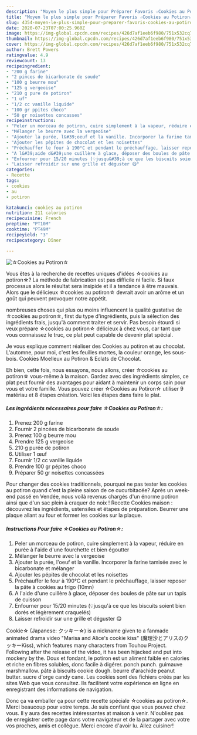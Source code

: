 ```yaml
---
description: "Moyen le plus simple pour Préparer Favoris ☆Cookies au Potiron☆"
title: "Moyen le plus simple pour Préparer Favoris ☆Cookies au Potiron☆"
slug: 4354-moyen-le-plus-simple-pour-preparer-favoris-cookies-au-potiron
date: 2020-07-23T07:00:25.960Z
image: https://img-global.cpcdn.com/recipes/426d7af1eeb6f980/751x532cq70/☆cookies-au-potiron☆-photo-principale-de-la-recette.jpg
thumbnail: https://img-global.cpcdn.com/recipes/426d7af1eeb6f980/751x532cq70/☆cookies-au-potiron☆-photo-principale-de-la-recette.jpg
cover: https://img-global.cpcdn.com/recipes/426d7af1eeb6f980/751x532cq70/☆cookies-au-potiron☆-photo-principale-de-la-recette.jpg
author: Brett Powers
ratingvalue: 4.9
reviewcount: 13
recipeingredient:
- "200 g farine"
- "2 pinces de bicarbonate de soude"
- "100 g beurre mou"
- "125 g vergeoise"
- "210 g pure de potiron"
- "1 uf"
- "1/2 cc vanille liquide"
- "100 gr ppites choco"
- "50 gr noisettes concasses"
recipeinstructions:
- "Peler un morceau de potiron, cuire simplement à la vapeur, réduire en purée à l&#39;aide d&#39;une fourchette et bien égoutter"
- "Mélanger le beurre avec la vergeoise"
- "Ajouter la purée, l&#39;oeuf et la vanille. Incorporer la farine tamisée avec le bicarbonate et mélanger"
- "Ajouter les pépites de chocolat et les noisettes"
- "Préchauffer le four à 190°C et pendant le préchauffage, laisser reposer la pâte à cookies au frigo (10mn)"
- "A l&#39;aide d&#39;une cuillère à glace, déposer des boules de pâte sur un tapis de cuisson"
- "Enfourner pour 15/20 minutes (💡jusqu&#39;à ce que les biscuits soient bien dorés et légèrement craquelés)"
- "Laisser refroidir sur une grille et déguster 😋"
categories:
- Recette
tags:
- cookies
- au
- potiron

katakunci: cookies au potiron 
nutrition: 211 calories
recipecuisine: French
preptime: "PT10M"
cooktime: "PT49M"
recipeyield: "3"
recipecategory: Dîner

---
```



![☆Cookies au Potiron☆](https://img-global.cpcdn.com/recipes/426d7af1eeb6f980/751x532cq70/☆cookies-au-potiron☆-photo-principale-de-la-recette.jpg)

Vous êtes à la recherche de recettes uniques d'idées ☆cookies au potiron☆? La méthode de fabrication est pas difficile ni facile. Si faux processus alors le résultat sera insipide et il a tendance à être mauvais. Alors que le délicieux ☆cookies au potiron☆ devrait avoir un arôme et un goût qui peuvent provoquer notre appétit.

nombreuses choses qui plus ou moins influencent la qualité gustative de ☆cookies au potiron☆, first du type d'ingrédients, puis la sélection des ingrédients frais, jusqu'à comment traiter et servir. Pas besoin étourdi si veux prépare ☆cookies au potiron☆ délicieux à chez vous, car tant que vous connaissez le truc, ce plat peut capable de devenir plat spécial.

Je vous explique comment réaliser des Cookies au potiron et au chocolat. L&#39;automne, pour moi, c&#39;est les feuilles mortes, la couleur orange, les sous-bois. Cookies Moelleux au Potiron &amp; Eclats de Chocolat.


Eh bien, cette fois, nous essayons, nous allons, créer ☆cookies au potiron☆ vous-même à la maison. Gardez avec des ingrédients simples, ce plat peut fournir des avantages pour aidant à maintenir un corps sain pour vous et votre famille. Vous pouvez créer ☆Cookies au Potiron☆ utiliser 9 matériau et 8 étapes création. Voici les étapes dans faire le plat.

<!--inarticleads1-->

##### Les ingrédients nécessaires pour faire ☆Cookies au Potiron☆:

1. Prenez 200 g farine
1. Fournir 2 pincées de bicarbonate de soude
1. Prenez 100 g beurre mou
1. Prendre 125 g vergeoise
1.  210 g purée de potiron
1. Utiliser 1 œuf
1. Fournir 1/2 cc vanille liquide
1. Prendre 100 gr pépites choco
1. Préparer 50 gr noisettes concassées


Pour changer des cookies traditionnels, pourquoi ne pas tester les cookies au potiron quand c&#39;est la pleine saison de ce cucurbitacée? Après un week-end passé en Vendée, nous voilà revenus chargés d&#39;un énorme potiron ainsi que d&#39;un sac plein à craquer de noix ! Recette Cookies maison : découvrez les ingrédients, ustensiles et étapes de préparation. Beurrer une plaque allant au four et former les cookies sur la plaque. 

<!--inarticleads2-->

##### Instructions Pour faire ☆Cookies au Potiron☆:

1. Peler un morceau de potiron, cuire simplement à la vapeur, réduire en purée à l&#39;aide d&#39;une fourchette et bien égoutter
1. Mélanger le beurre avec la vergeoise
1. Ajouter la purée, l&#39;oeuf et la vanille. Incorporer la farine tamisée avec le bicarbonate et mélanger
1. Ajouter les pépites de chocolat et les noisettes
1. Préchauffer le four à 190°C et pendant le préchauffage, laisser reposer la pâte à cookies au frigo (10mn)
1. A l&#39;aide d&#39;une cuillère à glace, déposer des boules de pâte sur un tapis de cuisson
1. Enfourner pour 15/20 minutes (💡jusqu&#39;à ce que les biscuits soient bien dorés et légèrement craquelés)
1. Laisser refroidir sur une grille et déguster 😋


Cookie☆ (Japanese: クッキー☆) is a nickname given to a fanmade animated drama video &#34;Marisa and Alice&#39;s cookie kiss&#34; (魔理沙とアリスのクッキーKiss), which features many characters from Touhou Project. Following after the release of the video, it has been hijacked and put into mockery by the. Doux et fondant, le potiron est un aliment faible en calories et riche en fibres solubles, donc facile à digérer. ponch punch. guimauve marshmallow. pâte à biscuits cookie dough. beurre d&#39;arachide peanut butter. sucre d&#39;orge candy cane. Les cookies sont des fichiers créés par les sites Web que vous consultez. Ils facilitent votre expérience en ligne en enregistrant des informations de navigation. 


Donc ça va emballer ça pour cette recette spéciale ☆cookies au potiron☆. Merci beaucoup pour votre temps. Je suis confiant que vous pouvez chez vous. Il y aura des recettes  intéressantes at maison à venir. N'oubliez pas de enregistrer cette page dans votre navigateur et de la partager avec votre vos proches, amis et collègue. Merci encore d'avoir lu. Allez cuisiner!
